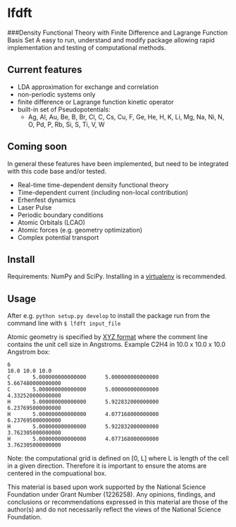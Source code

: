 # lfdft
###Density Functional Theory with Finite Difference and Lagrange Function Basis Set
A easy to run, understand and modify package allowing rapid implementation and testing of computational methods.

## Current features
  * LDA approximation for exchange and correlation
  * non-periodic systems only
  * finite difference or Lagrange function kinetic operator
  * built-in set of Pseudopotentials:
    * Ag, Al, Au, Be, B, Br, Cl, C, Cs, Cu, F, Ge, He, H, K, Li, Mg, Na, Ni, N, O, Pd, P, Rb, Si, S, Ti, V, W

## Coming soon
In general these features have been implemented, but need to be integrated with this code base and/or tested.
  * Real-time time-dependent density functional theory
   * Time-dependent current (including non-local contribution)
   * Erhenfest dynamics
   * Laser Pulse
  * Periodic boundary conditions
  * Atomic Orbitals (LCAO)
  * Atomic forces (e.g. geometry optimization)
  * Complex potential transport

## Install
Requirements: NumPy and SciPy.
Installing in a [virtualenv](https://virtualenv.pypa.io) is recommended.

## Usage
After e.g. `python setup.py develop` to install the package run from the command line with `$ lfdft input_file`

Atomic geometry is specified by [XYZ format](https://en.wikipedia.org/wiki/XYZ_file_format) where the comment line contains the unit cell size in Angstroms.
Example C2H4 in 10.0 x 10.0 x 10.0 Angstrom box:

    6
    10.0 10.0 10.0
    C       5.000000000000000      5.000000000000000      5.667480000000000
    C       5.000000000000000      5.000000000000000      4.332520000000000
    H       5.000000000000000      5.922832000000000      6.237695000000000
    H       5.000000000000000      4.077168000000000      6.237695000000000
    H       5.000000000000000      5.922832000000000      3.762305000000000
    H       5.000000000000000      4.077168000000000      3.762305000000000

Note: the computational grid is defined on [0, L] where L is length of the cell in a given direction. Therefore it is important to ensure the atoms are centered in the compuational box.

This material is based upon work supported by the National Science Foundation under Grant Number (1226258). Any opinions, findings, and conclusions or recommendations expressed in this material are those of the author(s) and do not necessarily reflect the views of the National Science Foundation.
